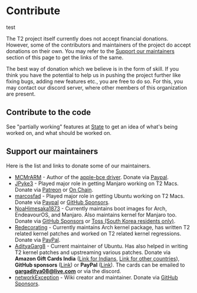 # Contribute

test

The T2 project itself currently does not accept financial donations. However, some of the contributors and maintainers of the project do accept donations on their own. You may refer to the [Support our maintainers](https://wiki.t2linux.org/contribute/#support-our-maintainers) section of this page to get the links of the same.

The best way of donation which we believe is in the form of skill. If you think you have the potential to help us in pushing the project further like fixing bugs, adding new features etc., you are free to do so. For this, you may contact our discord server, where other members of this organization are present.

## Contribute to the code
See "partially working" features at [State](https://wiki.t2linux.org/state/) to get an idea of what's being worked on, and what should be worked on.

## Support our maintainers

Here is the list and links to donate some of our maintainers.

- [MCMrARM](https://github.com/MCMrARM) - Author of the [apple-bce driver](https://github.com/t2linux/apple-bce-drv). Donate via [Paypal](https://paypal.me/mcmrarm).
- [JPyke3](https://github.com/JPyke3) - Played major role in getting Manjaro working on T2 Macs. Donate via [Patreon](https://patreon.com/pykee) or [On Chain](https://github.com/JPyke3/mbp-manjaro#donations).
- [marcosfad](https://github.com/marcosfad) - Played major role in getting Ubuntu working on T2 Macs. Donate via [Paypal](https://paypal.me/marcosfad) or [GitHub Sponsors](https://github.com/sponsors/marcosfad).
- [NoaHimesaka1873](https://github.com/NoaHimesaka1873) - Currently maintains boot images for Arch, EndeavourOS, and Manjaro. Also maintains kernel for Manjaro too. Donate via [GitHub Sponsors](https://github.com/sponsors/NoaHimesaka1873) or [Toss (South Korea residents only)](https://toss.me/yuifmirror).
- [Redecorating](https://github.com/Redecorating) - Currently maintains Arch kernel package, has written T2 related kernel patches and worked on T2 related kernel regressions. Donate via [PayPal](https://paypal.me/redecorating).
- [AdityaGarg8](https://github.com/AdityaGarg8) - Current maintainer of Ubuntu. Has also helped in writing T2 kernel patches and upstreaming various patches. Donate via **Amazon Gift Cards India** ([Link for Indians](https://www.amazon.in/s?k=amazon+e-gift+voucher&adgrpid=60620499282&ext_vrnc=hi&gclid=Cj0KCQjw8O-VBhCpARIsACMvVLMW9KEhsWO9xHEvOh7VLo3lCimvvJJqaKdqwj-OlN_ZAMp3ZIztQ0AaAtGAEALw_wcB&hvadid=294106443315&hvdev=m&hvlocphy=9075215&hvnetw=g&hvqmt=b&hvrand=11733182626932158840&hvtargid=kwd-314681002020&hydadcr=15237_1791630&tag=googinhydrmob-21&ref=pd_sl_3qs6ai50tg_b), [Link for other countries](https://www.g2a.com/search?query=Amazon%20India)), **GitHub sponsors** ([Link](https://github.com/sponsors/AdityaGarg8)) or **PayPal** ([Link](https://www.paypal.com/paypalme/AdityaGarg8)). The cards can be emailed to **gargaditya08@live.com** or via the discord.
- [networkException](https://github.com/networkException) - Wiki creator and maintainer. Donate via [GitHub Sponsors](https://github.com/sponsors/networkException).
